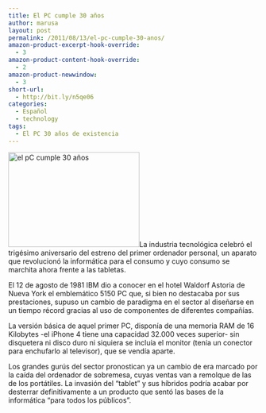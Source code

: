 ```yaml
---
title: El PC cumple 30 años
author: marusa
layout: post
permalink: /2011/08/13/el-pc-cumple-30-anos/
amazon-product-excerpt-hook-override:
  - 3
amazon-product-content-hook-override:
  - 2
amazon-product-newwindow:
  - 3
short-url:
  - http://bit.ly/n5qe06
categories:
  - Español
  - technology
tags:
  - El PC 30 años de existencia
---
```

[<img src="http://blogs.bikecrawler.com/wp-content/uploads/2011/08/El-PC.jpg" alt="el pC cumple 30 años" width="264" height="191" class="alignleft size-full wp-image-968" />][1]La industria tecnológica celebró el trigésimo aniversario del estreno del primer ordenador personal, un aparato que revolucionó la informática para el consumo y cuyo consumo se marchita ahora frente a las tabletas.

El 12 de agosto de 1981 IBM dio a conocer en el hotel Waldorf Astoria de Nueva York el emblemático 5150 PC que, si bien no destacaba por sus prestaciones, supuso un cambio de paradigma en el sector al diseñarse en un tiempo récord gracias al uso de componentes de diferentes compañías. 

La versión básica de aquel primer PC, disponía de una memoria RAM de 16 Kilobytes -el iPhone 4 tiene una capacidad 32.000 veces superior- sin disquetera ni disco duro ni siquiera se incluía el monitor (tenía un conector para enchufarlo al televisor), que se vendía aparte.

Los grandes gurús del sector pronostican ya un cambio de era marcado por la caída del ordenador de sobremesa, cuyas ventas van a remolque de las de los portátiles. La invasión del “tablet” y sus híbridos podría acabar por desterrar definitivamente a un producto que sentó las bases de la informática “para todos los públicos”.

 [1]: http://blogs.bikecrawler.com/wp-content/uploads/2011/08/El-PC.jpg